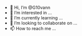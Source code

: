 - 👋 Hi, I’m @G10vann
- 👀 I’m interested in ...
- 🌱 I’m currently learning ...
- 💞️ I’m looking to collaborate on ...
- 📫 How to reach me ...

<!---
G10vann/G10vann is a ✨ special ✨ repository because its `README.md` (this file) appears on your GitHub profile.
You can click the Preview link to take a look at your changes.
--->
